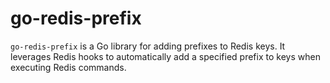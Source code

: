 # go-redis-prefix
`go-redis-prefix` is a Go library for adding prefixes to Redis keys. It leverages Redis hooks to automatically add a specified prefix to keys when executing Redis commands.
